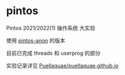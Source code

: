 # pintos

Pintos 2021/2022(1) 操作系统 大实验

使用 [pintos-anon](pintos-os.org) 的版本

目前已完成 threads 和 userprog 的部分

实验记录详见 [Puellaquae/puellaquae.github.io](https://github.com/Puellaquae/puellaquae.github.io)
